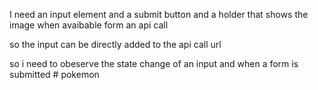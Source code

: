I need an input element and a submit button and a holder that shows the image when avaibable form an api call 

so the input can be directly added to the api call url 

so i need to obeserve the state change of an input and when a form is submitted # pokemon
